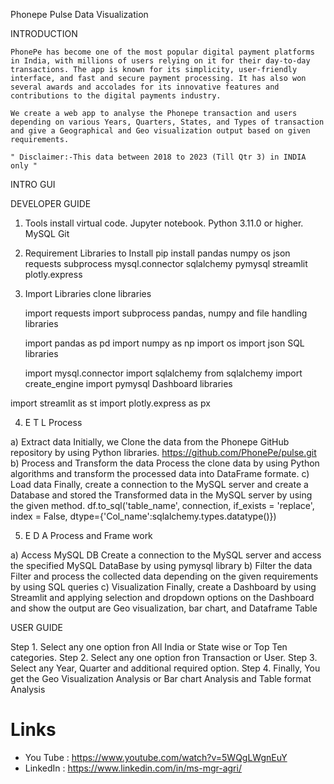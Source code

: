 Phonepe Pulse Data Visualization

INTRODUCTION

    PhonePe has become one of the most popular digital payment platforms in India, with millions of users relying on it for their day-to-day transactions. The app is known for its simplicity, user-friendly interface, and fast and secure payment processing. It has also won several awards and accolades for its innovative features and contributions to the digital payments industry.

    We create a web app to analyse the Phonepe transaction and users depending on various Years, Quarters, States, and Types of transaction and give a Geographical and Geo visualization output based on given requirements.

    " Disclaimer:-This data between 2018 to 2023 (Till Qtr 3) in INDIA only "

INTRO GUI

DEVELOPER GUIDE

 1. Tools install
    virtual code.
    Jupyter notebook.
    Python 3.11.0 or higher.
    MySQL
    Git

 2. Requirement Libraries to Install
    pip install pandas numpy os json requests subprocess mysql.connector sqlalchemy pymysql streamlit plotly.express

 3. Import Libraries
    clone libraries

    import requests
    import subprocess
    pandas, numpy and file handling libraries

    import pandas as pd
    import numpy as np
    import os
    import json
    SQL libraries

    import mysql.connector
    import sqlalchemy
    from sqlalchemy import create_engine
    import pymysql
    Dashboard libraries

   import streamlit as st
   import plotly.express as px

 4. E T L Process

   a) Extract data
   Initially, we Clone the data from the Phonepe GitHub repository by using Python libraries. https://github.com/PhonePe/pulse.git
   b) Process and Transform the data
   Process the clone data by using Python algorithms and transform the processed data into DataFrame formate.
   c) Load data
   Finally, create a connection to the MySQL server and create a Database and stored the Transformed data in the MySQL server by using the given method. df.to_sql('table_name', connection, if_exists = 'replace', index = False, dtype={'Col_name':sqlalchemy.types.datatype()})

 5. E D A Process and Frame work

   a) Access MySQL DB
   Create a connection to the MySQL server and access the specified MySQL DataBase by using pymysql library
   b) Filter the data
   Filter and process the collected data depending on the given requirements by using SQL queries
   c) Visualization
   Finally, create a Dashboard by using Streamlit and applying selection and dropdown options on the Dashboard and show the output are Geo visualization, bar chart, and Dataframe Table

USER GUIDE

Step 1.
  Select any one option fron All India or State wise or Top Ten categories.
Step 2.
  Select any one option fron Transaction or User.
Step 3.
  Select any Year, Quarter and additional required option.
Step 4.
  Finally, You get the Geo Visualization Analysis or Bar chart Analysis and Table format Analysis

# Links
* You Tube : https://www.youtube.com/watch?v=5WQgLWgnEuY
* LinkedIn : https://www.linkedin.com/in/ms-mgr-agri/
  
